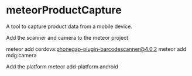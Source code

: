 # meteorProductCapture
A tool to capture product data from a mobile device.

Add the scanner and camera to the meteor project

meteor add cordova:phonegap-plugin-barcodescanner@4.0.2
meteor add mdg:camera

Add the platform
meteor add-platform android
